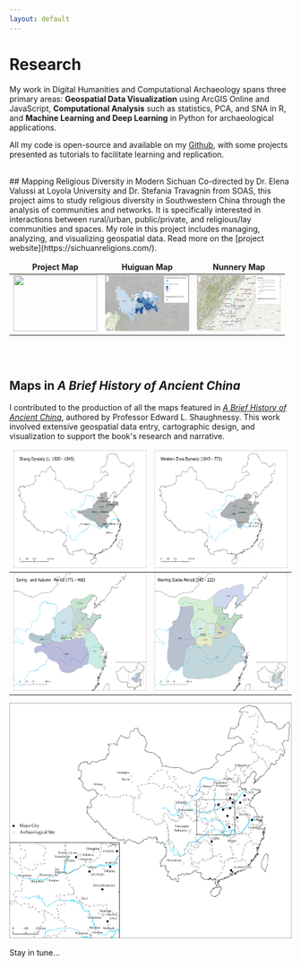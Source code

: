 ```yaml
---
layout: default
---
```


<style>
td, th {
   border: none!important;
}
.SRpreview {
   height:100px;
   width:150px;
}

.BHpreview {
   height:210px;
   width:270px;
}
</style>

# Research

My work in Digital Humanities and Computational Archaeology spans three primary areas: **Geospatial Data Visualization** using ArcGIS Online and JavaScript, **Computational Analysis** such as statistics, PCA, and SNA in R, and **Machine Learning and Deep Learning** in Python for archaeological applications.

All my code is open-source and available on my [Github](https://github.com/ywzhou997), with some projects presented as tutorials to facilitate learning and replication.

<br>
## Mapping Religious Diversity in Modern Sichuan
Co-directed by Dr. Elena Valussi at Loyola University and Dr. Stefania Travagnin from SOAS, this project aims to study religious diversity in Southwestern China through the analysis of communities and networks. It is specifically interested in interactions between rural/urban, public/private, and religious/lay communities and spaces. My role in this project includes managing, analyzing, and visualizing geospatial data. Read more on the [project website](https://sichuanreligions.com/).


Project Map|  Huiguan Map  | Nunnery Map
:-------------------------:|:-------------------------:|:-------------------------:
[<img src="assets/img/SichuanReligionProjectMap.png" class="SRpreview">](https://ywzhou997.github.io/SichuanReligions/ProjectMap.html)  | [<img src="assets/img/SichuanReligionHuiguanMap.png" class="SRpreview">](https://ywzhou997.github.io/SichuanReligions/HuiguanMap.html) | [<img src="assets/img/SichuanReligionNunneryMap.png" class="SRpreview">](https://ywzhou997.github.io/SichuanReligions/NunneryMap.html)


<br>
<br>

## Maps in _A Brief History of Ancient China_
I contributed to the production of all the maps featured in [_A Brief History of Ancient China_](https://www.bloomsbury.com/us/brief-history-of-ancient-china-9781350170377/), authored by Professor Edward L. Shaughnessy. This work involved extensive geospatial data entry, cartographic design, and visualization to support the book's research and narrative.

<img src="assets/img/BriefHistory-ShangMap.jpg" class="BHpreview">  |   <img src="assets/img/BriefHistory-ZhouMap.jpg" class="BHpreview">
:-------------------------:|:-------------------------:
<img src="assets/img/BriefHistory-SpringAutumnMap.jpg" class="BHpreview"> | <img src="assets/img/BriefHistory-WarringStatesMap.jpg" class="BHpreview">

<img src="assets/img/BriefHistory-ArchaeologyMap.jpg" style="width:540px;height:420px;margin-left:auto;margin-right:auto">
<br>

Stay in tune...









